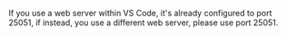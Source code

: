 
If you use a web server within VS Code, it's already configured to port 25051, if instead, you use a different web server, please use port 25051.

